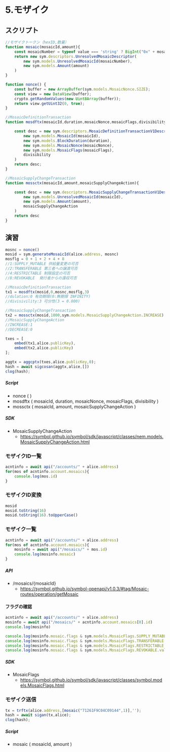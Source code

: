 # 5.モザイク
## スクリプト


```js
//モザイクトークン（hexID,数量）
function mosaic(mosaicId,amount){
    const mosaicNumber = typeof value === 'string' ? BigInt("0x" + mosaicId) : mosaicId;
    return new sym.descriptors.UnresolvedMosaicDescriptor(
        new sym.models.UnresolvedMosaicId(mosaicNumber), 
        new sym.models.Amount(amount)
    )
}

function nonce() {
    const buffer = new ArrayBuffer(sym.models.MosaicNonce.SIZE);
    const view = new DataView(buffer);
    crypto.getRandomValues(new Uint8Array(buffer));
    return view.getUint32(0, true);
}

//MosaicDefinitionTransaction
function mosdftx(mosaicId,duration,mosaicNonce,mosaicFlags,divisibility){

    const desc = new sym.descriptors.MosaicDefinitionTransactionV1Descriptor(
        new sym.models.MosaicId(mosaicId),
        new sym.models.BlockDuration(duration),
        new sym.models.MosaicNonce(mosaicNonce),
        new sym.models.MosaicFlags(mosaicFlags),
        divisibility
    )
    return desc;
}

//MosaicSupplyChangeTransaction
function mossctx(mosaicId,amount,mosaicSupplyChangeAction){

    const desc = new sym.descriptors.MosaicSupplyChangeTransactionV1Descriptor(
        new sym.models.UnresolvedMosaicId(mosaicId),
        new sym.models.Amount(amount),
        mosaicSupplyChangeAction
    )
    return desc
}
```

## 演習
```js
mosnc = nonce()
mosid = sym.generateMosaicId(alice.address, mosnc)
mosflg = 0 + 1 + 2 + 4 + 8
//1:SUPPLY_MUTABLE 供給量変更の可否
//2:TRANSFERABLE 第三者への譲渡可否
//4:RESTRICTABLE 制限設定の可否
//8:REVOKABLE  発行者からの還収可否

//MosaicDefinitionTransaction
tx1 = mosdftx(mosid,0,mosnc,mosflg,3)
//dulation:0 有効期限(0:無期限 INFINITY)
//divisivility:3 可分性(3 = 0.000)

//MosaicSupplyChangeTransaction
tx2 = mossctx(mosid,1000,sym.models.MosaicSupplyChangeAction.INCREASE)
//MosaicSupplyChangeAction
//INCREASE:1
//DECREASE:0

txes = [
    embed(tx1,alice.publicKey),
    embed(tx2,alice.publicKey)
];

aggtx = aggcptx(txes,alice.publicKey,0);
hash = await sigcosan(aggtx,alice,[])
clog(hash);
```
##### Script
- nonce ( )
- mosdftx ( mosaicId, duration, mosaicNonce, mosaicFlags, divisibility )
- mossctx ( mosaicId, amount, mosaicSupplyChangeAction )

##### SDK
- MosaicSupplyChangeAction
    - https://symbol.github.io/symbol/sdk/javascript/classes/nem.models.MosaicSupplyChangeAction.html 

### モザイクID一覧
```js
acntinfo = await api("/accounts/" + alice.address)
for(mos of acntinfo.account.mosaics){
    console.log(mos.id)
}
```


### モザイクID変換
```js
mosid
mosid.toString(16)
mosid.toString(16).toUpperCase()
```


### モザイク一覧
```js
acntinfo = await api("/accounts/" + alice.address)
for(mos of acntinfo.account.mosaics){
    mosinfo = await api("/mosaics/" + mos.id)
    console.log(mosinfo.mosaic)
}
```
##### API
- /mosaics/{mosaicId}
    - https://symbol.github.io/symbol-openapi/v1.0.3/#tag/Mosaic-routes/operation/getMosaic 


#### フラグの確認
```js
acntinfo = await api("/accounts/" + alice.address)
mosinfo = await api("/mosaics/" + acntinfo.account.mosaics[0].id)
console.log(mosinfo)

console.log(mosinfo.mosaic.flags & sym.models.MosaicFlags.SUPPLY_MUTABLE.value)
console.log(mosinfo.mosaic.flags & sym.models.MosaicFlags.TRANSFERABLE.value)
console.log(mosinfo.mosaic.flags & sym.models.MosaicFlags.RESTRICTABLE.value)
console.log(mosinfo.mosaic.flags & sym.models.MosaicFlags.REVOKABLE.value)
```
##### SDK
- MosaicFlags
    - https://symbol.github.io/symbol/sdk/javascript/classes/symbol.models.MosaicFlags.html
 
### モザイク送信
```js
tx = trftx(alice.address,[mosaic("71261F9C04C09144",1)],'');
hash = await sigan(tx,alice);
clog(hash);
```

##### Script

- mosaic ( mosaicId, amount )
